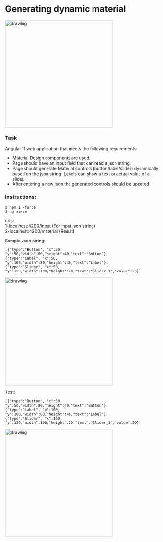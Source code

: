 # Generating dynamic material
<img src="https://static.javatpoint.com/tutorial/angular-material/images/angular-material.jpg" alt="drawing" width="350"/>

### Task
Angular 11 web application that meets the following requirements:  
* Material Design components are used.  
*  Page should have an input field that can read a json string.  
*  Page should generate Material controls (button/label/slider) dynamically based on the json string. Labels can show a text or actual value of a slider.  
*  After entering a new json the generated controls should be updated

### Instructions:

    $ npm i -force
    $ ng serve
    
urls:  
1-localhost:4200/input (For input json string)  
2-localhost:4200/material (Result)

Sample Json string:

    [{"type":"Button", "x":50, "y":50,"width":80,"height":40,"text":"Button"},
    {"type":"Label", "x":50, "y":100,"width":80,"height":40,"text":"Label"},
    {"type":"Slider", "x":50, "y":150,"width":100,"height":20,"text":"Slider_1","value":20}]
   
 <img src="https://user-images.githubusercontent.com/55467370/166203337-243ed4e0-4fa5-44dc-b618-7dbaf9b25062.png" alt="drawing" width="350"/>
   
Test:

    [{"type":"Button", "x":50, "y":50,"width":80,"height":40,"text":"Button"},
    {"type":"Label", "x":100, "y":100,"width":80,"height":40,"text":"Label"},
    {"type":"Slider", "x":150, "y":150,"width":100,"height":20,"text":"Slider_1","value":50}]
 <img src="https://user-images.githubusercontent.com/55467370/166203732-3bb7c380-f030-4e18-b4af-21e55a3c1bf1.png" alt="drawing" width="350"/>
